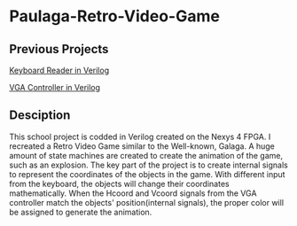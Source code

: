 # Paulaga-Retro-Video-Game
## Previous Projects
[Keyboard Reader in Verilog](https://github.com/spypaul/Keyboard-Reader.git)

[VGA Controller in Verilog](https://github.com/spypaul/VGA-Controller.git)
## Desciption
This school project is codded in Verilog created on the Nexys 4 FPGA. I recreated a Retro Video Game similar to the Well-known, Galaga. A huge amount of state machines are created to create the animation of the game, such as an explosion. The key part of the project is to create internal signals to represent the coordinates of the objects in the game. With different input from the keyboard, the objects will change their coordinates mathematically. When the Hcoord and Vcoord signals from the VGA controller match the objects' position(internal signals), the proper color will be assigned to generate the animation.
